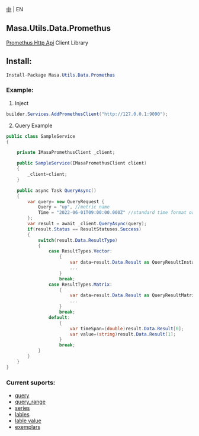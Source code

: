 [中](README.zh-CN.md) | EN

## Masa.Utils.Data.Promethus

[Promethus Http Api](https://www.prometheus.io/docs/prometheus/latest/querying/api/) Client Library

## Install:
```c#
Install-Package Masa.Utils.Data.Promethus
```

### Example:

1. Inject

```` C#
builder.Services.AddPromethusClient("http://127.0.0.1:9090");
````

2. Query Example

```C#
public class SampleService
{

    private IMasaPromethusClient _client;

    public SampleService(IMasaPromethusClient client)
    {
        _client=client;
    }

    public async Task QueryAsync()
    {
        var query= new QueryRequest {
            Query = "up", //metric name
            Time = "2022-06-01T09:00:00.000Z" //standard time format or unix timestamp, such as: 1654045200 or 1654045200.000
        };
        var result = await _client.QueryAsync(query);
        if(result.Status == ResultStatuses.Success)
        {
            switch(result.Data.ResultType)
            {
                case ResultTypes.Vector:
                    {
                        var data=result.Data.Result as QueryResultInstantVectorResponse[];
                        ...
                    }
                    break;
                case ResultTypes.Matrix:
                    {
                        var data=result.Data.Result as QueryResultMatrixRangeResponse[];
                        ...
                    }
                    break;
                default:
                    {
                        var timeSpan=(double)result.Data.Result[0];
                        var value=(string)result.Data.Result[1];
                    }
                    break;
            }
        }
    }
}
```

### Current suports:

- [query](https://www.prometheus.io/docs/prometheus/latest/querying/api/#instant-queries)
- [query_range](https://www.prometheus.io/docs/prometheus/latest/querying/api/#range-queries)
- [series](https://www.prometheus.io/docs/prometheus/latest/querying/api/#finding-series-by-label-matchers)
- [lables](https://www.prometheus.io/docs/prometheus/latest/querying/api/#getting-label-names)
- [lable value](https://www.prometheus.io/docs/prometheus/latest/querying/api/#querying-label-values)
- [exemplars](https://www.prometheus.io/docs/prometheus/latest/querying/api/#querying-exemplars)
